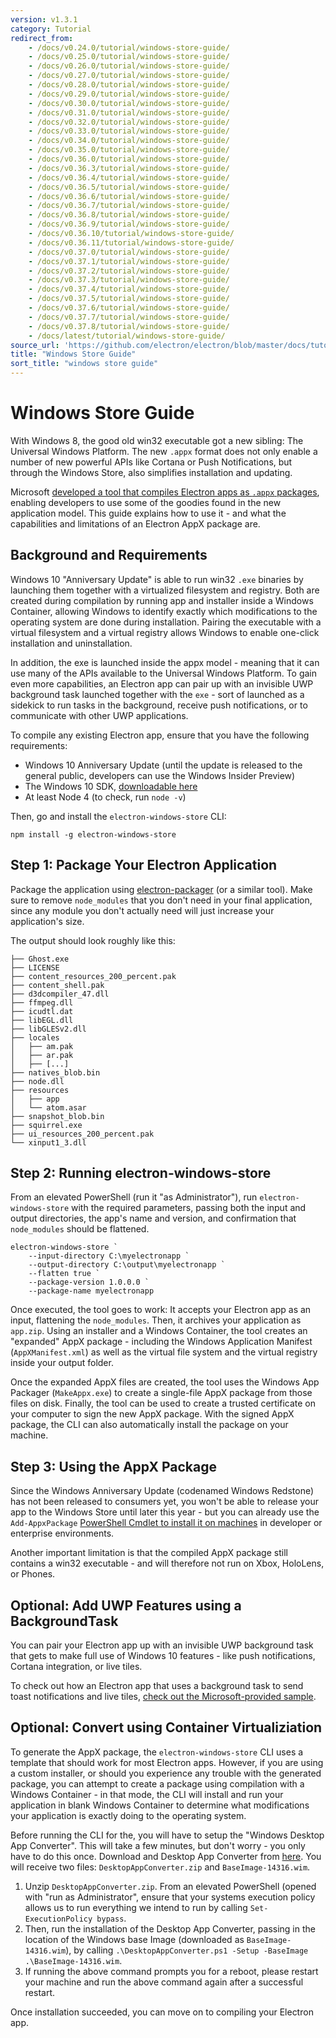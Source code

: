 ```yaml
---
version: v1.3.1
category: Tutorial
redirect_from:
    - /docs/v0.24.0/tutorial/windows-store-guide/
    - /docs/v0.25.0/tutorial/windows-store-guide/
    - /docs/v0.26.0/tutorial/windows-store-guide/
    - /docs/v0.27.0/tutorial/windows-store-guide/
    - /docs/v0.28.0/tutorial/windows-store-guide/
    - /docs/v0.29.0/tutorial/windows-store-guide/
    - /docs/v0.30.0/tutorial/windows-store-guide/
    - /docs/v0.31.0/tutorial/windows-store-guide/
    - /docs/v0.32.0/tutorial/windows-store-guide/
    - /docs/v0.33.0/tutorial/windows-store-guide/
    - /docs/v0.34.0/tutorial/windows-store-guide/
    - /docs/v0.35.0/tutorial/windows-store-guide/
    - /docs/v0.36.0/tutorial/windows-store-guide/
    - /docs/v0.36.3/tutorial/windows-store-guide/
    - /docs/v0.36.4/tutorial/windows-store-guide/
    - /docs/v0.36.5/tutorial/windows-store-guide/
    - /docs/v0.36.6/tutorial/windows-store-guide/
    - /docs/v0.36.7/tutorial/windows-store-guide/
    - /docs/v0.36.8/tutorial/windows-store-guide/
    - /docs/v0.36.9/tutorial/windows-store-guide/
    - /docs/v0.36.10/tutorial/windows-store-guide/
    - /docs/v0.36.11/tutorial/windows-store-guide/
    - /docs/v0.37.0/tutorial/windows-store-guide/
    - /docs/v0.37.1/tutorial/windows-store-guide/
    - /docs/v0.37.2/tutorial/windows-store-guide/
    - /docs/v0.37.3/tutorial/windows-store-guide/
    - /docs/v0.37.4/tutorial/windows-store-guide/
    - /docs/v0.37.5/tutorial/windows-store-guide/
    - /docs/v0.37.6/tutorial/windows-store-guide/
    - /docs/v0.37.7/tutorial/windows-store-guide/
    - /docs/v0.37.8/tutorial/windows-store-guide/
    - /docs/latest/tutorial/windows-store-guide/
source_url: 'https://github.com/electron/electron/blob/master/docs/tutorial/windows-store-guide.md'
title: "Windows Store Guide"
sort_title: "windows store guide"
---
```


# Windows Store Guide

With Windows 8, the good old win32 executable got a new sibling: The Universal
Windows Platform. The new `.appx` format does not only enable a number of new
powerful APIs like Cortana or Push Notifications, but through the Windows Store,
also simplifies installation and updating.

Microsoft [developed a tool that compiles Electron apps as `.appx` packages][electron-windows-store],
enabling developers to use some of the goodies found in the new application
model. This guide explains how to use it - and what the capabilities and
limitations of an Electron AppX package are.

## Background and Requirements

Windows 10 "Anniversary Update" is able to run win32 `.exe` binaries by
launching them together with a virtualized filesystem and registry. Both are
created during compilation by running app and installer inside a Windows
Container, allowing Windows to identify exactly which modifications to the
operating system are done during installation. Pairing the executable with a
virtual filesystem and a virtual registry allows Windows to enable one-click
installation and uninstallation.

In addition, the exe is launched inside the appx model - meaning that it can use
many of the APIs available to the Universal Windows Platform. To gain even more
capabilities, an Electron app can pair up with an invisible UWP background task
launched together with the `exe` - sort of launched as a sidekick to run tasks
in the background, receive push notifications, or to communicate with other UWP
applications.

To compile any existing Electron app, ensure that you have the following
requirements:

* Windows 10 Anniversary Update (until the update is released to the general public,
developers can use the Windows Insider Preview)
* The Windows 10 SDK, [downloadable here][windows-sdk]
* At least Node 4 (to check, run `node -v`)

Then, go and install the `electron-windows-store` CLI:

```
npm install -g electron-windows-store
```

## Step 1: Package Your Electron Application

Package the application using [electron-packager][electron-packager] (or a similar tool).
Make sure to remove `node_modules` that you don't need in your final application, since
any module you don't actually need will just increase your application's size.

The output should look roughly like this:

```
├── Ghost.exe
├── LICENSE
├── content_resources_200_percent.pak
├── content_shell.pak
├── d3dcompiler_47.dll
├── ffmpeg.dll
├── icudtl.dat
├── libEGL.dll
├── libGLESv2.dll
├── locales
│   ├── am.pak
│   ├── ar.pak
│   ├── [...]
├── natives_blob.bin
├── node.dll
├── resources
│   ├── app
│   └── atom.asar
├── snapshot_blob.bin
├── squirrel.exe
├── ui_resources_200_percent.pak
└── xinput1_3.dll
```

## Step 2: Running electron-windows-store

From an elevated PowerShell (run it "as Administrator"), run
`electron-windows-store` with the required parameters, passing both the input
and output directories, the app's name and version, and confirmation that
`node_modules` should be flattened.

```
electron-windows-store `
    --input-directory C:\myelectronapp `
    --output-directory C:\output\myelectronapp `
    --flatten true `
    --package-version 1.0.0.0 `
    --package-name myelectronapp
```

Once executed, the tool goes to work: It accepts your Electron app as an input,
flattening the `node_modules`. Then, it archives your application as `app.zip`.
Using an installer and a Windows Container, the tool creates an "expanded" AppX
package - including the Windows Application Manifest (`AppXManifest.xml`) as
well as the virtual file system and the virtual registry inside your output
folder.

Once the expanded AppX files are created, the tool uses the Windows App Packager
(`MakeAppx.exe`) to create a single-file AppX package from those files on disk.
Finally, the tool can be used to create a trusted certificate on your computer
to sign the new AppX package. With the signed AppX package, the CLI can also
automatically install the package on your machine.

## Step 3: Using the AppX Package

Since the Windows Anniversary Update (codenamed Windows Redstone) has not been
released to consumers yet, you won't be able to release your app to the Windows
Store until later this year - but you can already use the `Add-AppxPackage`
[PowerShell Cmdlet to install it on machines][add-appxpackage]
in developer or enterprise environments.

Another important limitation is that the compiled AppX package still contains a
win32 executable - and will therefore not run on Xbox, HoloLens, or Phones.

## Optional: Add UWP Features using a BackgroundTask
You can pair your Electron app up with an invisible UWP background task that
gets to make full use of Windows 10 features - like push notifications,
Cortana integration, or live tiles.

To check out how an Electron app that uses a background task to send toast
notifications and live tiles, [check out the Microsoft-provided sample][background-task].

## Optional: Convert using Container Virtualiziation

To generate the AppX package, the `electron-windows-store` CLI uses a template
that should work for most Electron apps. However, if you are using a custom
installer, or should you experience any trouble with the generated package, you
can attempt to create a package using compilation with a Windows Container - in
that mode, the CLI will install and run your application in blank Windows Container
to determine what modifications your application is exactly doing to the operating
system.

Before running the CLI for the, you will have to setup the "Windows Desktop App
Converter". This will take a few minutes, but don't worry - you only have to do
this once. Download and Desktop App Converter from [here][app-converter].
You will receive two files: `DesktopAppConverter.zip` and `BaseImage-14316.wim`.

1. Unzip `DesktopAppConverter.zip`. From an elevated PowerShell (opened with
  "run as Administrator", ensure that your systems execution policy allows us to
  run everything we intend to run by calling `Set-ExecutionPolicy bypass`.
2. Then, run the installation of the Desktop App Converter, passing in the
  location of the Windows base Image (downloaded as `BaseImage-14316.wim`), by
  calling `.\DesktopAppConverter.ps1 -Setup -BaseImage .\BaseImage-14316.wim`.
3. If running the above command prompts you for a reboot, please restart your
  machine and run the above command again after a successful restart.

Once installation succeeded, you can move on to compiling your Electron app.

[windows-sdk]: https://developer.microsoft.com/en-us/windows/downloads/windows-10-sdk
[app-converter]: https://www.microsoft.com/en-us/download/details.aspx?id=51691
[add-appxpackage]: https://technet.microsoft.com/en-us/library/hh856048.aspx
[electron-packager]: https://github.com/electron-userland/electron-packager
[electron-windows-store]: https://github.com/catalystcode/electron-windows-store
[background-task]: https://github.com/felixrieseberg/electron-uwp-background

